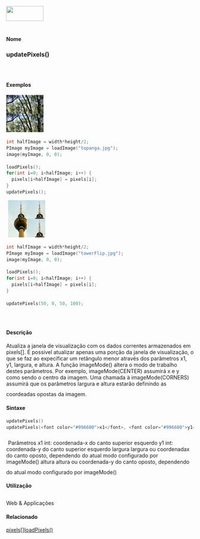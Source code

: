 <img height="40" src="../images/1pix.gif" width="100"/>
<img height="1" src="../images/1pix.gif" width="20"/>
<img height="1" src="../images/1pix.gif" width="555"/>

#### Nome
### updatePixels()
<img height="25" src="../images/1pix.gif" width="1"/>

#### Exemplos
<img border="0" height="100" src="media/updatePixels_.jpg" width="100"/>

```pde
int halfImage = width*height/2; 
PImage myImage = loadImage("topanga.jpg"); 
image(myImage, 0, 0); 
 
loadPixels(); 
for(int i=0; i<halfImage; i++) { 
  pixels[i+halfImage] = pixels[i]; 
} 
updatePixels(); 

```
<img height="25" src="../images/1pix.gif" width="1"/>
<img border="0" height="100" src="media/updatePixels_2.jpg" width="100"/>

```pde
int halfImage = width*height/2; 
PImage myImage = loadImage("towerFlip.jpg"); 
image(myImage, 0, 0); 
 
loadPixels(); 
for(int i=0; i<halfImage; i++) { 
  pixels[i+halfImage] = pixels[i]; 
} 
 
updatePixels(50, 0, 50, 100); 

```
<img height="25" src="../images/1pix.gif" width="1"/>

#### Descrição
Atualiza
a janela de visualização com os dados correntes
armazenados em pixels[]. É possível atualizar
apenas uma porção da janela de visualização,
o que se faz ao expecificar um retângulo menor através
dos parâmetros x1, y1, largura, e altura.
A função imageMode() altera o modo de trabalho
destes parâmetros.  Por exemplo, imageMode(CENTER)
assumirá x e y como sendo o centro da
imagem. Uma chamada à imageMode(CORNERS) assumirá
que os parâmetros largura e altura estarão
definindo as coordeadas opostas da imagem.
<img height="25" src="../images/1pix.gif" width="1"/>

#### Sintaxe
```pde
updatePixels()
updatePixels(<font color="#996600">x1</font>, <font color="#996600">y1</font>, <font color="#996600">largura</font>, <font color="#996600">altura</font>)

```
<img height="25" src="../images/1pix.gif" width="1"/>
Parâmetros
x1
int: coordenada-x do canto superior esquerdo
y1
int: coordenada-y do canto superior esquerdo
largura
largura
ou coordenadax do canto oposto, dependendo do atual modo configurado por  imageMode()
altura
altura
ou coordenada-y do canto oposto, dependendo do atual modo configurado por imageMode()
<img height="25" src="../images/1pix.gif" width="1"/>

#### Utilização

	
Web & Applicações
<img height="25" src="../images/1pix.gif" width="1"/>

#### Relacionado
[pixels[]](pixels)[loadPixels()](loadPixels_)
